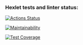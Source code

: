 ### Hexlet tests and linter status:
[![Actions Status](https://github.com/Roodmann/python-project-50/workflows/hexlet-check/badge.svg)](https://github.com/Roodmann/python-project-50/actions)

[![Maintainability](https://api.codeclimate.com/v1/badges/08a3050c6398933601a6/maintainability)](https://codeclimate.com/github/Roodmann/python-project-50/maintainability)

[![Test Coverage](https://api.codeclimate.com/v1/badges/08a3050c6398933601a6/test_coverage)](https://codeclimate.com/github/Roodmann/python-project-50/test_coverage)

